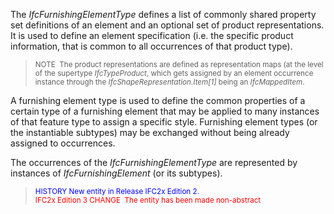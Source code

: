 ﻿The _IfcFurnishingElementType_ defines a list of commonly shared property set definitions of an element and an optional set of product representations. It is used to define an element specification (i.e. the specific product information, that is common to all occurrences of that product type).

> <small>NOTE  The product representations are defined as
      representation maps (at the level of the supertype
      <i>IfcTypeProduct</i>, which gets assigned by an element
      occurrence instance through the
      <i>IfcShapeRepresentation.Item[1]</i> being an
      <i>IfcMappedItem</i>.</small>

A furnishing element type is used to define the common properties of a certain type of a furnishing element that may be applied to many instances of that feature type to assign a specific style. Furnishing element types (or the instantiable subtypes) may be exchanged without being already assigned to occurrences.

The occurrences of the _IfcFurnishingElementType_ are represented by instances of _IfcFurnishingElement_ (or its subtypes).

> <small><font color="#0000FF">HISTORY New entity in Release
      IFC2x Edition 2.</font><br>
      <font color="#FF0000">IFC2x Edition 3 CHANGE  The entity
      has been made non-abstract</font></small>
